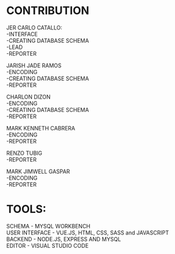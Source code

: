 # CONTRIBUTION
JER CARLO CATALLO:  
-INTERFACE  
-CREATING DATABASE SCHEMA  
-LEAD  
-REPORTER  

JARISH JADE RAMOS  
-ENCODING  
-CREATING DATABASE SCHEMA  
-REPORTER  

CHARLON DIZON  
-ENCODING  
-CREATING DATABASE SCHEMA  
-REPORTER  

MARK KENNETH CABRERA  
-ENCODING  
-REPORTER  

RENZO TUBIG  
-REPORTER  

MARK JIMWELL GASPAR  
-ENCODING  
-REPORTER  

# TOOLS:
SCHEMA - MYSQL WORKBENCH  
USER INTERFACE - VUE.JS, HTML, CSS, SASS and JAVASCRIPT  
BACKEND - NODE.JS, EXPRESS AND MYSQL  
EDITOR - VISUAL STUDIO CODE  
